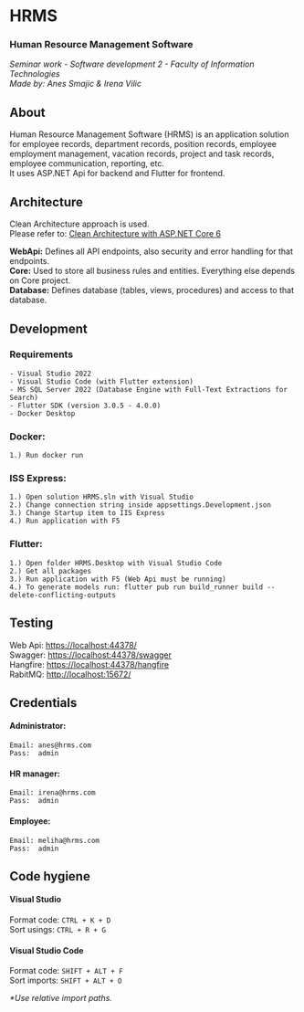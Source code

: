 # HRMS
<h3>Human Resource Management Software</h3>
<i>Seminar work - Software development 2 - Faculty of Information Technologies</i> </br>
<i>Made by: Anes Smajic & Irena Vilic</i> </br>


## About

Human Resource Management Software (HRMS) is an application solution for employee records, department records, position records, employee employment management, vacation records, project and task records, employee communication, reporting, etc. </br>
It uses ASP.NET Api for backend and Flutter for frontend.


## Architecture

Clean Architecture approach is used. </br>
Please refer to: [Clean Architecture with ASP.NET Core 6](https://www.youtube.com/watch?v=lkmvnjypENw)

<b>WebApi:</b> Defines all API endpoints, also security and error handling for that endpoints. </br>
<b>Core:</b> Used to store all business rules and entities. Everything else depends on Core project. </br>
<b>Database:</b> Defines database (tables, views, procedures) and access to that database. </br>


## Development

### Requirements
	- Visual Studio 2022
	- Visual Studio Code (with Flutter extension)
	- MS SQL Server 2022 (Database Engine with Full-Text Extractions for Search)
	- Flutter SDK (version 3.0.5 - 4.0.0)
	- Docker Desktop

### Docker:
	1.) Run docker run

### ISS Express:
	1.) Open solution HRMS.sln with Visual Studio
	2.) Change connection string inside appsettings.Development.json
	3.) Change Startup item to IIS Express
	4.) Run application with F5

### Flutter:
	1.) Open folder HRMS.Desktop with Visual Studio Code
	2.) Get all packages
	3.) Run application with F5 (Web Api must be running)
	4.) To generate models run: flutter pub run build_runner build --delete-conflicting-outputs


## Testing

Web Api: <a href="https://localhost:44378/">https://localhost:44378/</a> </br>
Swagger: <a href="https://localhost:44378/swagger">https://localhost:44378/swagger</a> </br>
Hangfire: <a href="https://localhost:44378/hangfire">https://localhost:44378/hangfire</a> </br>
RabitMQ: <a href="http://localhost:15672/">http://localhost:15672/</a> </br>


## Credentials

#### Administrator:
	Email: anes@hrms.com
	Pass:  admin

#### HR manager:
	Email: irena@hrms.com
	Pass:  admin

#### Employee:
	Email: meliha@hrms.com
	Pass:  admin


## Code hygiene

<h4>Visual Studio</h4>

Format code: ```CTRL + K + D``` </br>
Sort usings: ```CTRL + R + G```

<h4>Visual Studio Code</h4>

Format code: ```SHIFT + ALT + F``` </br>
Sort imports: ```SHIFT + ALT + O```

<i>*Use relative import paths.</i>
